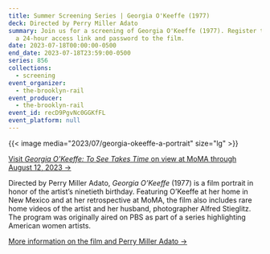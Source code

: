 ```yaml
---
title: Summer Screening Series | Georgia O'Keeffe (1977)
deck: Directed by Perry Miller Adato
summary: Join us for a screening of Georgia O'Keeffe (1977). Register to receive
  a 24-hour access link and password to the film.
date: 2023-07-18T00:00:00-0500
end_date: 2023-07-18T23:59:00-0500
series: 856
collections:
  - screening
event_organizer:
  - the-brooklyn-rail
event_producer:
  - the-brooklyn-rail
event_id: recD9PgvNc0GGKfFL
event_platform: null
---
```

{{< image media="2023/07/georgia-okeeffe-a-portrait" size="lg" >}}

[Visit *Georgia O'Keeffe: To See Takes Time* on view at MoMA through August 12, 2023 →](https://www.moma.org/calendar/exhibitions/5493)

Directed by Perry Miller Adato, *Georgia O’Keeffe* (1977) is a film portrait in honor of the artist’s ninetieth birthday. Featuring O’Keeffe at her home in New Mexico and at her retrospective at MoMA, the film also includes rare home videos of the artist and her husband, photographer Alfred Stieglitz. The program was originally aired on PBS as part of a series highlighting American women artists.

[M﻿ore information on the film and Perry Miller Adato →](https://perrymilleradato.com/films/georgia-o_keeffe/)